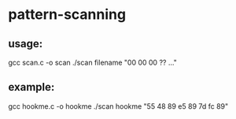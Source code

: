 # pattern-scanning

## usage:
gcc scan.c -o scan
./scan filename "00 00 00 ?? ..."

## example:
gcc hookme.c -o hookme
./scan hookme "55 48 89 e5 89 7d fc 89"
